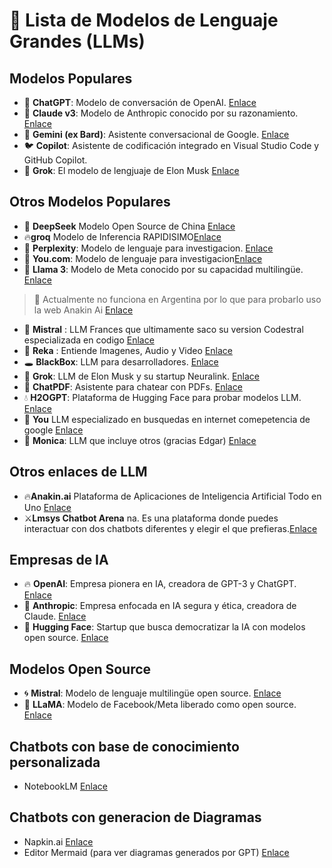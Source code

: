 # 🤖 Lista de Modelos de Lenguaje Grandes (LLMs)

## Modelos Populares
- 🧠 **ChatGPT**: Modelo de conversación de OpenAI. [Enlace](https://chat.openai.com)
- 🦾 **Claude v3**: Modelo de Anthropic conocido por su razonamiento. [Enlace](https://www.anthropic.com)
- 🔭 **Gemini (ex Bard)**: Asistente conversacional de Google. [Enlace](https://bard.google.com)
- 🐦 **Copilot**: Asistente de codificación integrado en Visual Studio Code y GitHub Copilot.
- 🧠 **Grok**: El modelo de lengjuaje de Elon Musk [Enlace](https://grok.com/)

## Otros Modelos Populares

- 🧩 **DeepSeek** Modelo Open Source de China [Enlace](https://chat.deepseek.com/)
- 🔥**groq** Modelo de Inferencia RAPIDISIMO[Enlace](https://groq.com/)
- 🧩 **Perplexity**: Modelo de lenguaje para investigacion. [Enlace](https://www.anthropic.com/product)
- 🧩 **You.com**: Modelo de lenguaje para investigacion[Enlace](https://you.com/)
- 🦙 **Llama 3**: Modelo de Meta conocido por su capacidad multilingüe. [Enlace](https://llama.meta.com/llama3/)
> 🦙 Actualmente no funciona en Argentina por lo que para probarlo uso la web Anakin Ai [Enlace](https://app.anakin.ai/)
- 🥐 **Mistral** : LLM Frances que ultimamente saco su version Codestral especializada en codigo [Enlace](https://chat.mistral.ai/)
- 🧠  **Reka** : Entiende Imagenes, Audio y Video [Enlace](chat.reka.ai)
- 🕳️ **BlackBox**: LLM para desarrolladores. [Enlace](https://github.com/blackbox-ai/blackbox)
- 🧠 **Grok**: LLM de Elon Musk y su startup Neuralink. [Enlace](https://www.neuralink.com/)
- 📄 **ChatPDF**: Asistente para chatear con PDFs. [Enlace](https://www.chatpdf.com/)
- 💧 **H2OGPT**: Plataforma de Hugging Face para probar modelos LLM. [Enlace](https://huggingface.co/spaces/ANThingNULL/h2ogpt)
- 🧠 **You** LLM especializado en busquedas en internet comepetencia de google [Enlace](https://you.com/)
- 📄 **Monica**: LLM que incluye otros (gracias Edgar) [Enlace](https://monica.im/home)

## Otros enlaces de LLM

- 🔥**Anakin.ai** Plataforma de Aplicaciones de Inteligencia Artificial Todo en Uno [Enlace](https://anakin.ai/)
- ⚔️**Lmsys Chatbot Arena** na. Es una plataforma donde puedes interactuar con dos chatbots diferentes y elegir el que prefieras.[Enlace](https://chat.lmsys.org/)

## Empresas de IA
- 🔥 **OpenAI**: Empresa pionera en IA, creadora de GPT-3 y ChatGPT. [Enlace](https://openai.com)
- 👤 **Anthropic**: Empresa enfocada en IA segura y ética, creadora de Claude. [Enlace](https://www.anthropic.com)
- 🤗 **Hugging Face**: Startup que busca democratizar la IA con modelos open source. [Enlace](https://huggingface.co)

## Modelos Open Source
- 🌀 **Mistral**: Modelo de lenguaje multilingüe open source. [Enlace](https://github.com/microsoft/mistral)
- 🦙 **LLaMA**: Modelo de Facebook/Meta liberado como open source. [Enlace](https://ai.facebook.com/blog/introducing-llama-open-and-closed-source-modelos/)

## Chatbots con base de conocimiento personalizada

- NotebookLM [Enlace](https://notebooklm.google.com/)

## Chatbots con generacion de Diagramas

- Napkin.ai [Enlace](https://www.napkin.ai/)
- Editor Mermaid (para ver diagramas generados por GPT) [Enlace](https://mermaid.live/)
  
